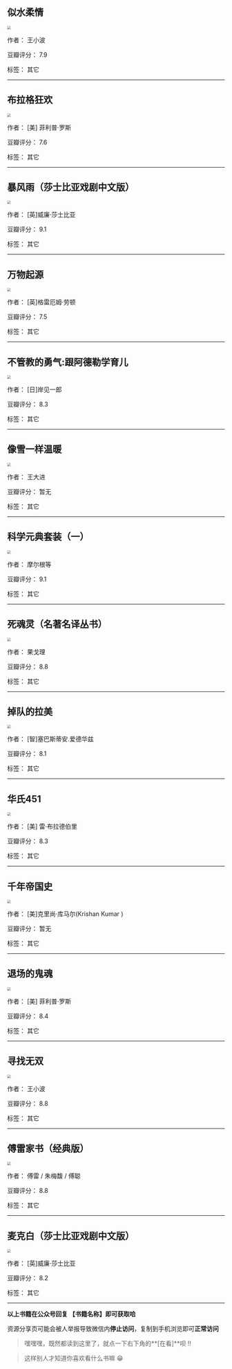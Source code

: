 ## 似水柔情

<img src="https://www.aibooks.cc/wp-content/uploads/2019/09/2019091006163150.jpg" style="zoom:50%;" />

作者： 王小波 

豆瓣评分：  7.9

标签： 其它


---

## 布拉格狂欢

<img src="https://www.aibooks.cc/wp-content/uploads/2019/09/2019091006105524.jpg" style="zoom:50%;" />

作者： [美] 菲利普·罗斯

豆瓣评分：  7.6

标签： 其它


---

## 暴风雨（莎士比亚戏剧中文版）

<img src="https://www.aibooks.cc/wp-content/uploads/2019/09/2019091006043127.jpg" style="zoom:50%;" />

作者： [英]威廉·莎士比亚

豆瓣评分：  9.1

标签： 其它


---

## 万物起源

<img src="https://www.aibooks.cc/wp-content/uploads/2019/09/2019091005585353.jpg" style="zoom:50%;" />

作者： [英]格雷厄姆·劳顿

豆瓣评分：  7.5

标签： 其它


---

## 不管教的勇气:跟阿德勒学育儿

<img src="https://www.aibooks.cc/wp-content/uploads/2019/09/2019091005491460.jpg" style="zoom:50%;" />

作者： [日]岸见一郎

豆瓣评分：  8.3

标签： 其它


---

## 像雪一样温暖

<img src="https://www.aibooks.cc/wp-content/uploads/2019/09/2019091005452067.jpg" style="zoom:50%;" />

作者： 王大进

豆瓣评分：  暂无

标签： 其它


---

## 科学元典套装（一）

<img src="https://www.aibooks.cc/wp-content/uploads/2019/09/2019091005402652.jpg" style="zoom:50%;" />

作者： 摩尔根等

豆瓣评分：  9.1

标签： 其它


---

## 死魂灵（名著名译丛书）

<img src="https://www.aibooks.cc/wp-content/uploads/2019/09/201909100533012.jpg" style="zoom:50%;" />

作者： 果戈理

豆瓣评分：  8.8

标签： 其它


---

## 掉队的拉美

<img src="https://www.aibooks.cc/wp-content/uploads/2019/09/2019090606273458.jpg" style="zoom:50%;" />

作者： [智]塞巴斯蒂安.爱德华兹

豆瓣评分：  8.1

标签： 其它


---

## 华氏451

<img src="https://www.aibooks.cc/wp-content/uploads/2019/09/2019090606192675.jpg" style="zoom:50%;" />

作者： [美] 雷·布拉德伯里

豆瓣评分：  8.3

标签： 其它


---

## 千年帝国史

<img src="https://www.aibooks.cc/wp-content/uploads/2019/09/2019090605392917.jpg" style="zoom:50%;" />

作者： [美]克里尚·库马尔(Krishan Kumar )

豆瓣评分：  暂无

标签： 其它


---

## 退场的鬼魂

<img src="https://www.aibooks.cc/wp-content/uploads/2019/09/201909060533178.jpg" style="zoom:50%;" />

作者： [美] 菲利普·罗斯

豆瓣评分：  8.4

标签： 其它


---

## 寻找无双

<img src="https://www.aibooks.cc/wp-content/uploads/2019/09/2019090605202040.jpg" style="zoom:50%;" />

作者： 王小波

豆瓣评分：  8.8

标签： 其它


---

## 傅雷家书（经典版）

<img src="https://www.aibooks.cc/wp-content/uploads/2019/09/2019090605132949.jpg" style="zoom:50%;" />

作者： 傅雷 / 朱梅馥 / 傅聪

豆瓣评分：  8.8

标签： 其它


---

## 麦克白（莎士比亚戏剧中文版）

<img src="https://www.aibooks.cc/wp-content/uploads/2019/09/2019090605091657.jpg" style="zoom:50%;" />

作者： [英]威廉·莎士比亚

豆瓣评分：  8.2

标签： 其它


---


**以上书籍在公众号回复 【书籍名称】即可获取哈** 


资源分享页可能会被人举报导致微信内**停止访问**，复制到手机浏览即可**正常访问**


> 嘿嘿嘿，既然都读到这里了，就点一下右下角的**[在看]**呗 !!

> 

> 这样别人才知道你喜欢看什么书嘛 😁

